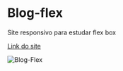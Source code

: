 # Blog-flex
Site responsivo para estudar flex box  

[Link do site](https://jppaiao.github.io/Blog-flex/)

![Blog-Flex](https://user-images.githubusercontent.com/85517774/160210285-07eb47e5-c48d-4325-a3fc-b24e2f35744f.png)


